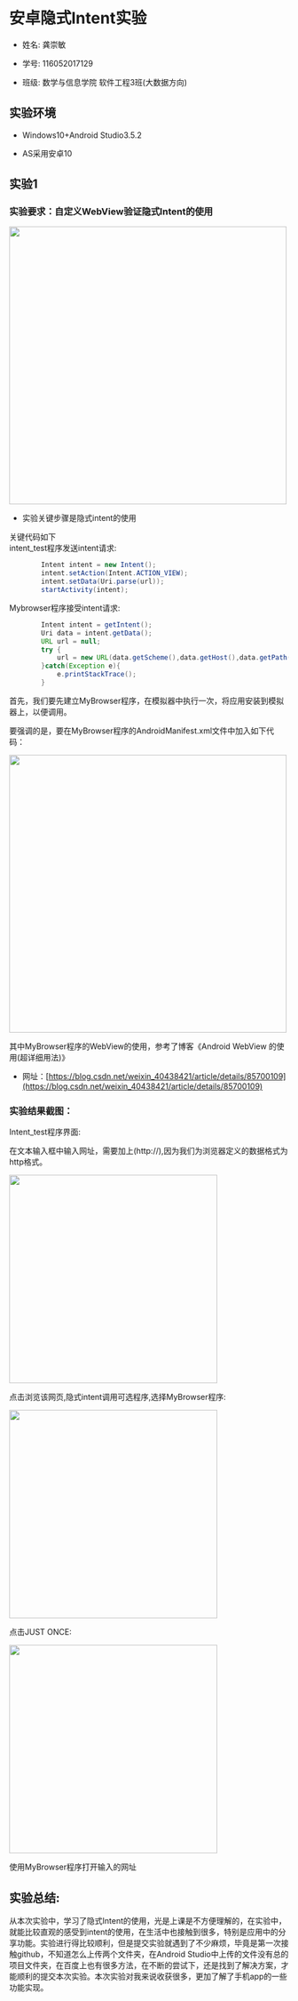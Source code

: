 # 安卓隐式Intent实验

* 姓名: 龚崇敏</br>

* 学号: 116052017129</br>

* 班级: 数学与信息学院 软件工程3班(大数据方向)</br>

## 实验环境

* Windows10+Android Studio3.5.2

* AS采用安卓10

## 实验1

###     实验要求：自定义WebView验证隐式Intent的使用 

<img src="https://github.com/TheFirstDreamzZZ/Android_Test4/blob/master/Intent_test/ScreenShoot/title.png" width="500" />

* 实验关键步骤是隐式intent的使用

关键代码如下</br>
intent_test程序发送intent请求:</br>
```JAVA
        Intent intent = new Intent();
        intent.setAction(Intent.ACTION_VIEW);
        intent.setData(Uri.parse(url));
        startActivity(intent);
```
Mybrowser程序接受intent请求:</br>
```JAVA
        Intent intent = getIntent();
        Uri data = intent.getData();
        URL url = null;
        try {
            url = new URL(data.getScheme(),data.getHost(),data.getPath());
        }catch(Exception e){
            e.printStackTrace();
        }
```
首先，我们要先建立MyBrowser程序，在模拟器中执行一次，将应用安装到模拟器上，以便调用。</br>

要强调的是，要在MyBrowser程序的AndroidManifest.xml文件中加入如下代码：</br>

<img src="https://github.com/TheFirstDreamzZZ/Android_Test4/blob/master/Intent_test/ScreenShoot/add.png" width="500" />

其中MyBrowser程序的WebView的使用，参考了博客《Android WebView 的使用(超详细用法)》

* 网址：[https://blog.csdn.net/weixin_40438421/article/details/85700109](https://blog.csdn.net/weixin_40438421/article/details/85700109)

###     实验结果截图：

Intent_test程序界面:

在文本输入框中输入网址，需要加上(http://),因为我们为浏览器定义的数据格式为http格式。

<img src="https://github.com/TheFirstDreamzZZ/Android_Test4/blob/master/Intent_test/ScreenShoot/first.png" width="375" />

点击浏览该网页,隐式intent调用可选程序,选择MyBrowser程序:

<img src="https://github.com/TheFirstDreamzZZ/Android_Test4/blob/master/Intent_test/ScreenShoot/second.png" width="375" />

点击JUST ONCE:

<img src="https://github.com/TheFirstDreamzZZ/Android_Test4/blob/master/Intent_test/ScreenShoot/third.png" width="375" />

使用MyBrowser程序打开输入的网址

## 实验总结:
  
从本次实验中，学习了隐式Intent的使用，光是上课是不方便理解的，在实验中，就能比较直观的感受到intent的使用，在生活中也接触到很多，特别是应用中的分享功能。实验进行得比较顺利，但是提交实验就遇到了不少麻烦，毕竟是第一次接触github，不知道怎么上传两个文件夹，在Android Studio中上传的文件没有总的项目文件夹，在百度上也有很多方法，在不断的尝试下，还是找到了解决方案，才能顺利的提交本次实验。本次实验对我来说收获很多，更加了解了手机app的一些功能实现。
